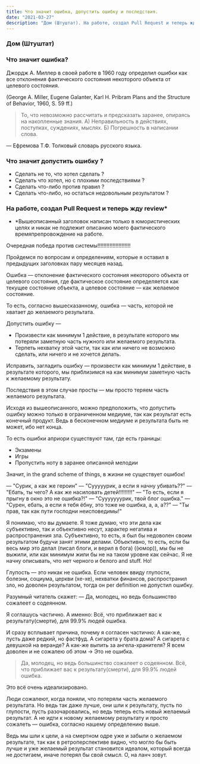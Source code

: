 ```yaml
---
title: Что значит ошибка, допустить ошибку и последствия.
date: "2021-03-27"
description: "Дом (Штуштат). На работе, создал Pull Request и теперь жду review*"
---
```


### Дом (Штуштат)

### Что значит ошибка?

Джордж А. Миллер в своей работе в 1960 году определил ошибки как все отклонения фактического состояния некоторого объекта от целевого состояния.

(George A. Miller, Eugene Galanter, Karl H. Pribram Plans and the Structure of Behavior, 1960, S. 59 ff.)

> То, что невозможно рассчитать и предсказать заранее, опираясь на накопленные
знания.
> А) Неправильность в действиях, поступках, суждениях, мыслях.
Б) Погрешность в написании слова.

— Ефремова Т.Ф. Толковый словарь русского языка.

### Что значит допустить ошибку ?

- Сделать не то, что хотел сделать ?
- Сделать что хотел, но с плохими последствиями ?
- Сделать что-либо против правил ?
- Сделать что-либо, но остаться недовольным результатом ?

### На работе, создал Pull Request и теперь жду review*

- *Вышеописанный заголовок написан только в юмористических целях и никак не подлежит описанию моего фактического времяпрепровождение на работе.

Очередная победа против системы!!!!!!!!!!!!!!!!!!!!!!

Пройдемся по вопросам и определениям, которые я оставил в предыдущих заголовках пару месяцев назад.

Ошибка — отклонение фактического состояния некоторого объекта от целевого состояния, где фактическое состояние определяется как текущее состояние объекта, а целевое состояние — как желаемое состояние.

То есть, согласно вышесказанному, ошибка — часть, которой не хватает до желаемого результата.

Допустить ошибку —
- Произвести как минимум 1 действие, в результате которого мы потеряли заметную часть нужного или желаемого результата.
- Терпеть нехватку этой части, так как или ничего не возможно сделать, или ничего и не хочется делать.

Исправить, загладить ошибку — произвести как минимум 1 действие, в результате которого, мы приблизимся на как минимум заметную часть к желаемому результату.

Последствия в этом случае просты — мы просто теряем часть желаемого результата.

Исходя из вышеописанного, можно предположить, что допустить ошибку можно только в ограниченном медиуме, так как результат есть конечный продукт. Ведь в бесконечном медиуме и результата быть не может, ибо нет конца.

То есть ошибки априори существуют там, где есть границы:

- Экзамены
- Игры
- Пропустить ноту в заранее описанной мелодии

Значит, in the grand scheme of things, в жизни не существует ошибок!

— "Сурик, а как же героин"
— "Сууууурик, а если я начну убивать??"
— "Ебать, ты чего? А как же насиловать детей!!!!!!!!!"
— "То есть, если я прыгну в окно это не ошибка?!"
— "Сууууууурик, твой блог ошибка."
— "Сурен, ебать, а если я тебя ёбну, это тоже не ошибка, а, а, а??"
— "Ты прав, так как пути господни неисповедимы!"

Я понимаю, что вы думаете. Я тоже думаю, что эти дела как субъективно, так и объективно несут, характер негатива и распространения зла.
Субъективно, то есть, я был бы недоволен своим результатом будучи занят этими делами.
Объективно, то есть, если бы весь мир это делал (писал блоги, и верил в бога) ((юмор)), мы бы не выжили, или как минимум жили бы не на таком уровне как сейчас.
Я не начну описывать, что нет черного и белого  and stuff. Но!

Глупость — это никак не ошибка. Если человек ввиду глупости, болезни, социума, церкви (хе-хе), нехватки финансов, распространил зло, но доволен результатом, тогда он per definition не допустил ошибку.

Разумный читатель скажет:
— Да, молодец, но ведь большинство сожалеет о содеянном.

Я соглашусь частично. А именно:
Всё, что приближает вас к результату(смерти), для 99.9% людей ошибка.

И сразу всплывает причина, почему я согласен частично:
А как-же, пусть даже редкий, но фастфуд. А сигарета у брата дома? А сигарета с девушкой на веранде? А как-же выпить за ангела-хранителя? Я всем доволен и не сожалею об этом → Это не ошибка.

> Да, молодец, но ведь большинство сожалеет о содеянном.
> Всё, что приближает вас к результату(смерти), для 99.9% людей ошибка.

Это всё очень идеализировано.

Люди сожалеют, когда поняли, что потеряли часть желаемого результата. Но ведь так даже лучше, они шли к результату, пусть по глупости, пусть разочаровались, но ведь теперь есть новый желаемый результат. А не идти к новому желаемому результату и просто сожалеть — ошибка, согласно нашему определению выше.

Ведь мы шли к цели, а на смертном одре уже и забыли о  желаемом результате, так как в ретроперспективе видно, что могло бы быть лучше и уже желаемый результат становится идеалом, который всегда не достигаем, иначе потерял бы свой смысл. О, на ланч зовут.